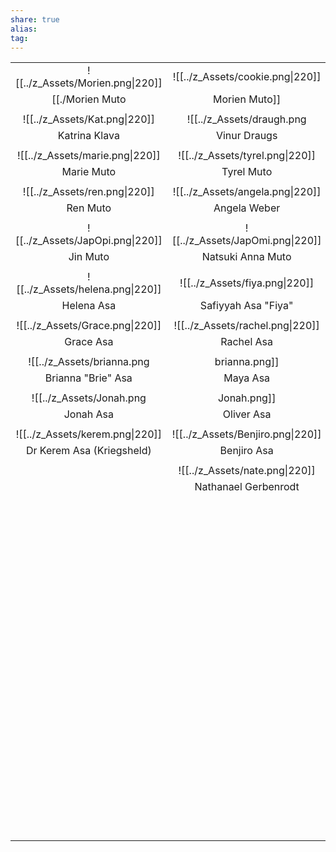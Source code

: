 ```yaml
---
share: true
alias: 
tag: 
---
```


|                           |                       |                         |
|:-------------------------:|:---------------------:|:-----------------------:|
|   ![[../z_Assets/Morien.png\|220]]    | ![[../z_Assets/cookie.png\|220]]  | ![[../z_Assets/Sebastian.png\|220]] |
|      [[./Morien Muto|Morien Muto]]      |        Cookie         |  [[./Sebastian Gareth|Sebastian Gareth]]   |
|                           |                       |                         |
|     ![[../z_Assets/Kat.png\|220]]     |    ![[../z_Assets/draugh.png|draugh.png]]    |   ![[../z_Assets/jacob.png\|220]]   |
|       Katrina Klava       |     Vinur Draugs      |        Jacob Asa        |
|                           |                       |                         |
|    ![[../z_Assets/marie.png\|220]]    |  ![[../z_Assets/tyrel.png\|220]]  |  ![[../z_Assets/valval.png\|220]]   |
|        Marie Muto         |      Tyrel Muto       |      Valerius Asa       |
|                           |                       |                         |
|     ![[../z_Assets/ren.png\|220]]     | ![[../z_Assets/angela.png\|220]]  |  ![[../z_Assets/nesrin.png\|220]]   |
|         Ren Muto          |     Angela Weber      |       Nesrin Asa        |
|                           |                       |                         |
|   ![[../z_Assets/JapOpi.png\|220]]    | ![[../z_Assets/JapOmi.png\|220]]  |  ![[../z_Assets/nanami1.png\|220]]  |
|         Jin Muto          |   Natsuki Anna Muto   |       Nanami Muto       |
|                           |                       |                         |
|   ![[../z_Assets/helena.png\|220]]    |  ![[../z_Assets/fiya.png\|220]]   |   ![[../z_Assets/lyra.png\|220]]    |
|        Helena Asa         |  Safiyyah Asa "Fiya"  |        Lyra Asa         |
|                           |                       |                         |
|    ![[../z_Assets/Grace.png\|220]]    | ![[../z_Assets/rachel.png\|220]]  |   ![[../z_Assets/emily.png\|220]]   |
|         Grace Asa         |      Rachel Asa       |        Emily Asa        |
|                           |                       |                         |
|     ![[../z_Assets/brianna.png|brianna.png]]      |     ![[../z_Assets/maya.png|maya.png]]     |     ![[../z_Assets/elias.png|elias.png]]      |
|    Brianna "Brie" Asa     |       Maya Asa        |        Elias Asa        |
|                           |                       |                         |
|      ![[../z_Assets/Jonah.png|Jonah.png]]       |    ![[../z_Assets/oliver.png|oliver.png]]    |                         |
|         Jonah Asa         |      Oliver Asa       |        Cyrus Asa        |
|                           |                       |                         |
|    ![[../z_Assets/kerem.png\|220]]    | ![[../z_Assets/Benjiro.png\|220]] |  ![[../z_Assets/yonatan.png\|220]]  |
| Dr Kerem Asa (Kriegsheld) |      Benjiro Asa      |       Yonatan Asa       |
|                           |                       |                         |
|                           |  ![[../z_Assets/nate.png\|220]]   |                         |
|                           | Nathanael Gerbenrodt  |                         |
|                           |                       |                         |
|                           |                       |                         |
|                           |                       |                         |
|                           |                       |                         |
|                           |                       |                         |
|                           |                       |                         |
|                           |                       |                         |
|                           |                       |                         |
|                           |                       |                         |
|                           |                       |                         |
|                           |                       |                         |
|                           |                       |                         |
|                           |                       |                         |
|                           |                       |                         |
|                           |                       |                         |
|                           |                       |                         |
|                           |                       |                         |
|                           |                       |                         |
|                           |                       |                         |
|                           |                       |                         |
|                           |                       |                         |
|                           |                       |                         |
|                           |                       |                         |
|                           |                       |                         |
|                           |                       |                         |
|                           |                       |                         |
|                           |                       |                         |
|                           |                       |                         |
|                           |                       |                         |
|                           |                       |                         |
|                           |                       |                         |
|                           |                       |                         |
|                           |                       |                         |
|                           |                       |                         |
|                           |                       |                         |
|                           |                       |                         |
|                           |                       |                         |
|                           |                       |                         |
|                           |                       |                         |
|                           |                       |                         |
|                           |                       |                         |
|                           |                       |                         |
|                           |                       |                         |
|                           |                       |                         |
|                           |                       |                         |
|                           |                       |                         |
|                           |                       |                         |
|                           |                       |                         |
|                           |                       |                         |
|                           |                       |                         |
|                           |                       |                         |
|                           |                       |                         |
|                           |                       |                         |
|                           |                       |                         |
|                           |                       |                         |
|                           |                       |                         |
|                           |                       |                         |
|                           |                       |                         |
|                           |                       |                         |
|                           |                       |                         |
|                           |                       |                         |
|                           |                       |                         |
|                           |                       |                         |
|                           |                       |                         |
|                           |                       |                         |
|                           |                       |                         |
|                           |                       |                         |
|                           |                       |                         |
|                           |                       |                         |
|                           |                       |                         |
|                           |                       |                         |
|                           |                       |                         |
|                           |                       |                         |
|                           |                       |                         |
|                           |                       |                         |
|                           |                       |                         |
|                           |                       |                         |
|                           |                       |                         |
|                           |                       |                         |
|                           |                       |                         |
|                           |                       |                         |
|                           |                       |                         |
|                           |                       |                         |
|                           |                       |                         |
|                           |                       |                         |
|                           |                       |                         |
|                           |                       |                         |
|                           |                       |                         |
|                           |                       |                         |
|                           |                       |                         |
|                           |                       |                         |
|                           |                       |                         |

